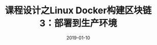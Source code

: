 ---
title: "课程设计之Linux Docker构建区块链3：部署到生产环境"
date: 2019-01-10
type: ["应用"]
weight: 1
tags: ["区块链","计算机","服务器","Linux"]
categories: ["服务器","服务器","计算机"]
description: "在多台云服务器上部署由docker封装的geth节点实例并完成EVM建立，利用合约部署基本的服务"
featuredImage: "/pics/blockchain/icon.png"
---
